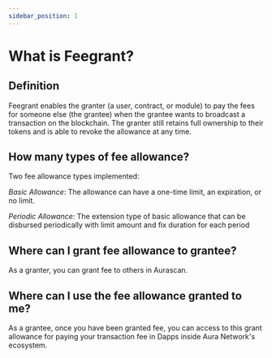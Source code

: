 ```yaml
---
sidebar_position: 1
---
```


# What is Feegrant?

## Definition

Feegrant enables the granter (a user, contract, or module) to pay the fees for someone else (the grantee) when the grantee wants to broadcast a transaction on the blockchain. The granter still retains full ownership to their tokens and is able to revoke the allowance at any time.

## How many types of fee allowance?

Two fee allowance types implemented: 

*Basic Allowance*: The allowance can have a one-time limit, an expiration, or no limit.

*Periodic Allowance*: The extension type of basic allowance that can be disbursed periodically with limit amount and fix duration for each period 

## Where can I grant fee allowance to grantee?

As a granter, you can grant fee to others in Aurascan.

## Where can I use the fee allowance granted to me?

As a grantee, once you have been granted fee, you can access to this grant allowance for paying your transaction fee in Dapps inside Aura Network's ecosystem. 